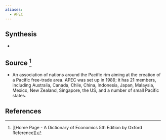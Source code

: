 ```yaml
---
aliases:
  - APEC
---
```

## Synthesis
- 
## Source [^1]
- An association of nations around the Pacific rim aiming at the creation of a Pacific free-trade area. APEC was set up in 1989; it has 21 members, including Australia, Canada, Chile, China, Indonesia, Japan, Malaysia, Mexico, New Zealand, Singapore, the US, and a number of small Pacific states.
## References

[^1]: [[Home Page - A Dictionary of Economics 5th Edition by Oxford Reference]]